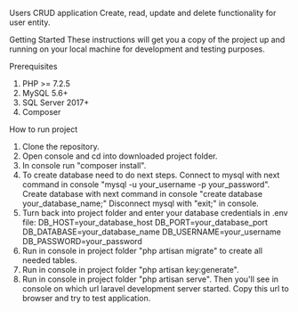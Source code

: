 Users CRUD application 
Create, read, update and delete functionality for user entity.

Getting Started
These instructions will get you a copy of the project up and running on your local machine for development and testing purposes.

Prerequisites
1. PHP >= 7.2.5 
2. MySQL 5.6+
3. SQL Server 2017+
4. Composer

How to run project
1. Clone the repository.
2. Open console and cd into downloaded project folder.
3. In console run "composer install".
4. To create database need to do next steps.
	Connect to mysql with next command in console "mysql -u your_username -p your_password".
	Create database with next command in console "create database your_database_name;"
	Disconnect mysql with "exit;" in console.
5. Turn back into project folder and enter your database credentials in .env file:
	DB_HOST=your_database_host
	DB_PORT=your_database_port
	DB_DATABASE=your_database_name
	DB_USERNAME=your_username
	DB_PASSWORD=your_password
6. Run in console in project folder "php artisan migrate" to create all needed tables.
7. Run in console in project folder "php artisan key:generate".
8. Run in console in project folder "php artisan serve". Then you'll see in console on which url laravel development server started. Copy this url to browser and try to test application.
